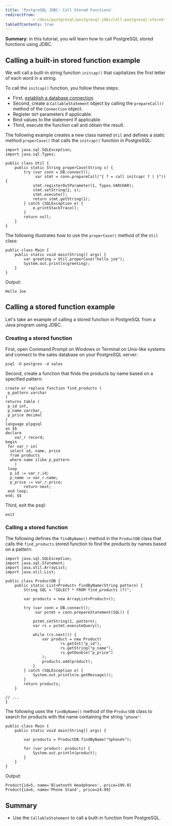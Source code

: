 ```yaml
---
title: 'PostgreSQL JDBC: Call Stored Functions'
redirectFrom: 
            - /docs/postgresql/postgresql-jdbc/call-postgresql-stored-function/
tableOfContents: true
---
```


**Summary**: in this tutorial, you will learn how to call PostgreSQL stored functions using JDBC.

## Calling a built-in stored function example

We will call a built-in string function `initcap()` that capitalizes the first letter of each word in a string.

To call the `initcap()` function, you follow these steps:

- First, [establish a database connection](/docs/postgresql/postgresql-jdbc/connecting-to-postgresql-database).
- Second, create a `CallableStatement` object by calling the `prepareCall()` method of the `Connection` object.
- Register `OUT` parameters if applicable.
- Bind values to the statement if applicable.
- Third, execute the function call and obtain the result.

The following example creates a new class named `Util` and defines a static method `properCase()` that calls the `initcap()` function in PostgreSQL:

```
import java.sql.SQLException;
import java.sql.Types;

public class Util {
    public static String properCase(String s) {
        try (var conn = DB.connect();
             var stmt = conn.prepareCall("{ ? = call initcap( ? ) }")) {
            stmt.registerOutParameter(1, Types.VARCHAR);
            stmt.setString(2, s);
            stmt.execute();
            return stmt.getString(1);
        } catch (SQLException e) {
            e.printStackTrace();
        }
        return null;
    }
}
```

The following illustrates how to use the `properCase()` method of the `Util` class:

```
public class Main {
    public static void main(String[] args) {
        var greeting = Util.properCase("hello joe");
        System.out.println(greeting);
    }
}
```

Output:

```
Hello Joe
```

## Calling a stored function example

Let's take an example of calling a stored function in PostgreSQL from a Java program using JDBC.

### Creating a stored function

First, open Command Prompt on Windows or Terminal on Unix-like systems and connect to the sales database on your PostgreSQL server:

```
psql -U postgres -d sales
```

Second, create a function that finds the products by name based on a specified pattern:

```
create or replace function find_products (
 p_pattern varchar
)
returns table (
 p_id int,
 p_name varchar,
 p_price decimal
)
language plpgsql
as $$
declare
    var_r record;
begin
 for var_r in(
  select id, name, price
  from products
  where name ilike p_pattern
    )
 loop
  p_id := var_r.id;
  p_name := var_r.name;
  p_price := var_r.price;
        return next;
 end loop;
end; $$
```

Third, exit the psql:

```
exit
```

### Calling a stored function

The following defines the `findByName()` method in the `ProductDB` class that calls the `find_products` stored function to find the products by names based on a pattern:

```
import java.sql.SQLException;
import java.sql.Statement;
import java.util.ArrayList;
import java.util.List;

public class ProductDB {
    public static List<Product> findByName(String pattern) {
        String SQL = "SELECT * FROM find_products (?)";

        var products = new ArrayList<Product>();

        try (var conn = DB.connect();
             var pstmt = conn.prepareStatement(SQL)) {

            pstmt.setString(1, pattern);
            var rs = pstmt.executeQuery();

            while (rs.next()) {
                var product = new Product(
                        rs.getInt("p_id"),
                        rs.getString("p_name"),
                        rs.getDouble("p_price")
                );
                products.add(product);
            }
        } catch (SQLException e) {
            System.out.println(e.getMessage());
        }
        return products;
    }

// ...
}
```

The following uses the `findByName()` method of the `ProductDB` class to search for products with the name containing the string `"phone"`:

```
public class Main {
    public static void main(String[] args) {

        var products = ProductDB.findByName("%phone%");

        for (var product: products) {
            System.out.println(product);
        }
    }
}
```

Output:

```
Product{id=5, name='Bluetooth Headphones', price=199.0}
Product{id=6, name='Phone Stand', price=24.99}
```

## Summary

- Use the `CallableStatement` to call a built-in function from PostgreSQL.
